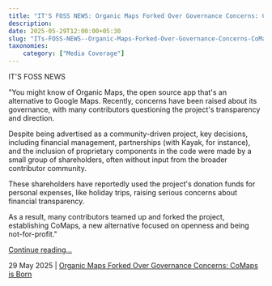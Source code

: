 ```yaml
---
title: "IT'S FOSS NEWS: Organic Maps Forked Over Governance Concerns: CoMaps is Born"
description: 
date: 2025-05-29T12:00:00+05:30
slug: "ITs-FOSS-NEWS--Organic-Maps-Forked-Over-Governance-Concerns-CoMaps-is-Born"
taxonomies:
    category: ["Media Coverage"]
---
```


IT'S FOSS NEWS
 
 
"You might know of Organic Maps, the open source app that's an alternative to Google Maps. Recently, concerns have been raised about its governance, with many contributors questioning the project's transparency and direction. 

Despite being advertised as a community-driven project, key decisions, including financial management, partnerships (with Kayak, for instance), and the inclusion of proprietary components in the code were made by a small group of shareholders, often without input from the broader contributor community.

These shareholders have reportedly used the project's donation funds for personal expenses, like holiday trips, raising serious concerns about financial transparency.

As a result, many contributors teamed up and forked the project, establishing CoMaps, a new alternative focused on openness and being not-for-profit."


[Continue reading...](https://news.itsfoss.com/organic-maps-fork-comaps/)

29 May 2025 | [Organic Maps Forked Over Governance Concerns: CoMaps is Born](https://news.itsfoss.com/organic-maps-fork-comaps/)